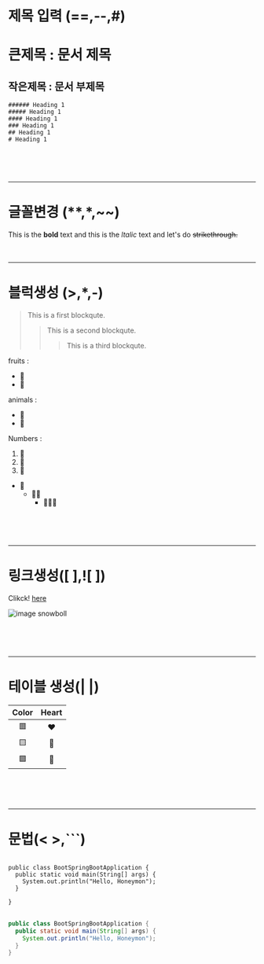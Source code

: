 # 제목 입력 (==,--,#)

큰제목 : 문서 제목
======
작은제목 : 문서 부제목
--------
~~~~
###### Heading 1
##### Heading 1
#### Heading 1
### Heading 1
## Heading 1
# Heading 1
~~~~~
<br>
<br>
<br>

___
# 글꼴변경 (**,*,~~)
This is the **bold** text and this is the *ltalic* text and let's do ~~strikethrough.~~
<br>
<br>
<br>

___
# 블럭생성 (>,*,-)
> This is a first blockqute.
>   > This is a second blockqute.
>   >   > This is a third blockqute.

fruits :
* 🍎
* 🍏

animals :
- 🐷
- 🐹

Numbers :
1. 🥇
2. 🥈
3. 🥉


* 📕
    * 📕📗
        * 📕📗📘

<br>
<br>
<br>

___
# 링크생성([ ],![ ])

Clikck! [here](https://www.youtube.com/watch?v=kMEb_BzyUqk)

![image snowboll](https://search.pstatic.net/common/?src=http%3A%2F%2Fblogfiles.naver.net%2FMjAyMTA0MjNfNDIg%2FMDAxNjE5MTA1NTU0Mjk0.vtj8pzM8MvqsHnnvRMdCpum-ZHcoaKCtf9rbN3rRhJIg.A07O45wJS5hNvAofcutrolBcKLeTtpLDK6G8JpXBV5Qg.JPEG.armydoyel0613%2F20210423%25A3%25DF002751.jpg&type=sc960_832)

<br>
<br>
<br>

___
# 테이블 생성(| |)
|Color|Heart|
|:--:|:--:|
|🟥|❤|
|🟨|💛|
|🟪|💜|

<br>
<br>
<br>

___
# 문법(< >,```)
<pre>
<code>
public class BootSpringBootApplication {
  public static void main(String[] args) {
    System.out.println("Hello, Honeymon");
  }

}
</code>
</pre>
```java
public class BootSpringBootApplication {
  public static void main(String[] args) {
    System.out.println("Hello, Honeymon");
  }
}
```
<br>
<br>
<br>
